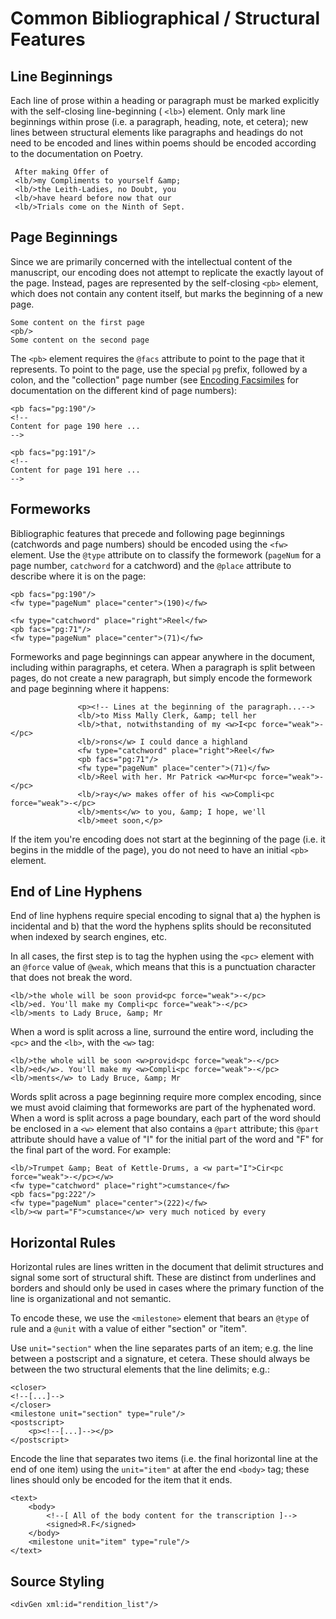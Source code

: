 # Common Bibliographical / Structural Features

## Line Beginnings

Each line of prose within a heading or paragraph must be marked explicitly with the self-closing line-beginning ( `<lb>`) element. Only mark line beginnings within prose (i.e. a paragraph, heading, note, et cetera); new lines between structural elements like paragraphs and headings do not need to be encoded and lines within poems should be encoded according to the documentation on Poetry.

```
 After making Offer of
 <lb/>my Compliments to yourself &amp;
 <lb/>the Leith-Ladies, no Doubt, you 
 <lb/>have heard before now that our
 <lb/>Trials come on the Ninth of Sept.
```

## Page Beginnings

Since we are primarily concerned with the intellectual content of the manuscript, our encoding does not attempt to replicate the exactly layout of the page. Instead, pages are represented by the self-closing `<pb>` element, which does not contain any content itself, but marks the beginning of a new page.

```
Some content on the first page
<pb/>
Some content on the second page
```

The `<pb>` element requires the `@facs` attribute to point to the page that it represents. To point to the page, use the special `pg` prefix, followed by a colon, and the "collection" page number (see [Encoding Facsimiles](facsimilies.md) for documentation on the different kind of page numbers):

```
<pb facs="pg:190"/>
<!--
Content for page 190 here ...
-->

<pb facs="pg:191"/>
<!--
Content for page 191 here ... 
-->
```

## Formeworks

Bibliographic features that precede and following page beginnings (catchwords and page numbers) should be encoded using the `<fw>` element. Use the `@type` attribute on to classify the formework (`pageNum` for a page number, `catchword` for a catchword) and the `@place` attribute to describe where it is on the page:

```
<pb facs="pg:190"/>
<fw type="pageNum" place="center">(190)</fw>
```

```
<fw type="catchword" place="right">Reel</fw>
<pb facs="pg:71"/>
<fw type="pageNum" place="center">(71)</fw>
```

Formeworks and page beginnings can appear anywhere in the document, including within paragraphs, et cetera. When a paragraph is split between pages, do not create a new paragraph, but simply encode the formework and page beginning where it happens:

```
               <p><!-- Lines at the beginning of the paragraph...-->
               <lb/>to Miss Mally Clerk, &amp; tell her 
               <lb/>that, notwithstanding of my <w>I<pc force="weak">-</pc>
               <lb/>rons</w> I could dance a highland
               <fw type="catchword" place="right">Reel</fw>
               <pb facs="pg:71"/>
               <fw type="pageNum" place="center">(71)</fw>
               <lb/>Reel with her. Mr Patrick <w>Mur<pc force="weak">-</pc>
               <lb/>ray</w> makes offer of his <w>Compli<pc force="weak">-</pc>
               <lb/>ments</w> to you, &amp; I hope, we'll
               <lb/>meet soon,</p>
```

If the item you're encoding does not start at the beginning of the page (i.e. it begins in the middle of the page), you do not need to have an initial `<pb>` element. 

## End of Line Hyphens

End of line hyphens require special encoding to signal that a) the hyphen is incidental and b) that the word the hyphens splits should be reconsituted when indexed by search engines, etc. 

In all cases, the first step is to tag the hyphen using the `<pc>` element with an `@force`  value of `@weak`, which means that this is a punctuation character that does not break the word.

```
<lb/>the whole will be soon provid<pc force="weak">-</pc>
<lb/>ed. You'll make my Compli<pc force="weak">-</pc>
<lb/>ments to Lady Bruce, &amp; Mr
```

When a word is split across a line, surround the entire word, including the `<pc>` and the `<lb>`, with the `<w>` tag:

```
<lb/>the whole will be soon <w>provid<pc force="weak">-</pc>
<lb/>ed</w>. You'll make my <w>Compli<pc force="weak">-</pc>
<lb/>ments</w> to Lady Bruce, &amp; Mr
```

Words split across a page beginning require more complex encoding, since we must avoid claiming that formeworks are part of the hyphenated word. When a word is split across a page boundary, each part of the word should be enclosed in a `<w>` element that also contains a `@part` attribute; this `@part` attribute should have a value of "I" for the initial part of the word and "F" for the final part of the word.  For example:

```
<lb/>Trumpet &amp; Beat of Kettle-Drums, a <w part="I">Cir<pc force="weak">-</pc></w>
<fw type="catchword" place="right">cumstance</fw>
<pb facs="pg:222"/>
<fw type="pageNum" place="center">(222)</fw>
<lb/><w part="F">cumstance</w> very much noticed by every
```

## Horizontal Rules

Horizontal rules are lines written in the document that delimit structures and signal some sort of structural shift. These are distinct from underlines and borders and should only be used in cases where the primary function of the line is organizational and not semantic.

To encode these, we use the `<milestone>` element that bears an `@type` of rule and a `@unit` with a value of either "section" or "item".

Use `unit="section"` when the line separates parts of an item; e.g. the line between a postscript and a signature, et cetera. These should always be between the two structural elements that the line delimits; e.g.:

```
<closer>
<!--[...]-->
</closer>
<milestone unit="section" type="rule"/>
<postscript>
	<p><!--[...]--></p>
</postscript>
```

Encode the line that separates two items (i.e. the final horizontal line at the end of one item) using the `unit="item"` at after the end `<body>` tag; these lines should only be encoded for the item that it ends. 

```
<text>
	<body>
		<!--[ All of the body content for the transcription ]-->
		<signed>R.F</signed>
	</body>
	<milestone unit="item" type="rule"/>
</text>

```



## Source Styling

```{=tei}
<divGen xml:id="rendition_list"/>
```

